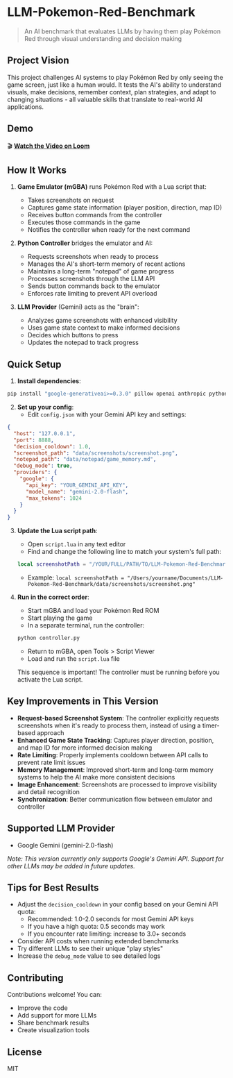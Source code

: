# LLM-Pokemon-Red-Benchmark

> An AI benchmark that evaluates LLMs by having them play Pokémon Red through visual understanding and decision making

## Project Vision

This project challenges AI systems to play Pokémon Red by only seeing the game screen, just like a human would. It tests the AI's ability to understand visuals, make decisions, remember context, plan strategies, and adapt to changing situations - all valuable skills that translate to real-world AI applications.

## Demo

🎬 [**Watch the Video on Loom**](https://www.loom.com/share/bf5114789d4a4a9fb6fefa5488e7a15f?sid=dbbdeb60-9f4f-4f39-af26-bd68f6935c5e)

## How It Works

1. **Game Emulator (mGBA)** runs Pokémon Red with a Lua script that:
   - Takes screenshots on request
   - Captures game state information (player position, direction, map ID)
   - Receives button commands from the controller
   - Executes those commands in the game
   - Notifies the controller when ready for the next command

2. **Python Controller** bridges the emulator and AI:
   - Requests screenshots when ready to process
   - Manages the AI's short-term memory of recent actions
   - Maintains a long-term "notepad" of game progress
   - Processes screenshots through the LLM API
   - Sends button commands back to the emulator
   - Enforces rate limiting to prevent API overload

3. **LLM Provider** (Gemini) acts as the "brain":
   - Analyzes game screenshots with enhanced visibility
   - Uses game state context to make informed decisions
   - Decides which buttons to press
   - Updates the notepad to track progress

## Quick Setup

1. **Install dependencies**:
```bash
pip install "google-generativeai>=0.3.0" pillow openai anthropic python-dotenv
```

2. **Set up your config**:
   - Edit `config.json` with your Gemini API key and settings:
```json
{
  "host": "127.0.0.1",
  "port": 8888,
  "decision_cooldown": 1.0,
  "screenshot_path": "data/screenshots/screenshot.png",
  "notepad_path": "data/notepad/game_memory.md",
  "debug_mode": true,
  "providers": {
    "google": {
      "api_key": "YOUR_GEMINI_API_KEY",
      "model_name": "gemini-2.0-flash",
      "max_tokens": 1024
    }
  }
}
```

3. **Update the Lua script path**:
   - Open `script.lua` in any text editor
   - Find and change the following line to match your system's full path:
   ```lua
   local screenshotPath = "/YOUR/FULL/PATH/TO/LLM-Pokemon-Red-Benchmark/data/screenshots/screenshot.png"
   ```
   - Example: `local screenshotPath = "/Users/yourname/Documents/LLM-Pokemon-Red-Benchmark/data/screenshots/screenshot.png"`

4. **Run in the correct order**:
   - Start mGBA and load your Pokémon Red ROM
   - Start playing the game
   - In a separate terminal, run the controller:
   ```bash
   python controller.py
   ```
   - Return to mGBA, open Tools > Script Viewer
   - Load and run the `script.lua` file
   
   This sequence is important! The controller must be running before you activate the Lua script.

## Key Improvements in This Version

- **Request-based Screenshot System**: The controller explicitly requests screenshots when it's ready to process them, instead of using a timer-based approach
- **Enhanced Game State Tracking**: Captures player direction, position, and map ID for more informed decision making
- **Rate Limiting**: Properly implements cooldown between API calls to prevent rate limit issues
- **Memory Management**: Improved short-term and long-term memory systems to help the AI make more consistent decisions
- **Image Enhancement**: Screenshots are processed to improve visibility and detail recognition
- **Synchronization**: Better communication flow between emulator and controller

## Supported LLM Provider

- Google Gemini (gemini-2.0-flash)

*Note: This version currently only supports Google's Gemini API. Support for other LLMs may be added in future updates.*

## Tips for Best Results

- Adjust the `decision_cooldown` in your config based on your Gemini API quota:
  - Recommended: 1.0-2.0 seconds for most Gemini API keys
  - If you have a high quota: 0.5 seconds may work
  - If you encounter rate limiting: increase to 3.0+ seconds
- Consider API costs when running extended benchmarks
- Try different LLMs to see their unique "play styles"
- Increase the `debug_mode` value to see detailed logs

## Contributing

Contributions welcome! You can:
- Improve the code
- Add support for more LLMs
- Share benchmark results
- Create visualization tools

## License

MIT